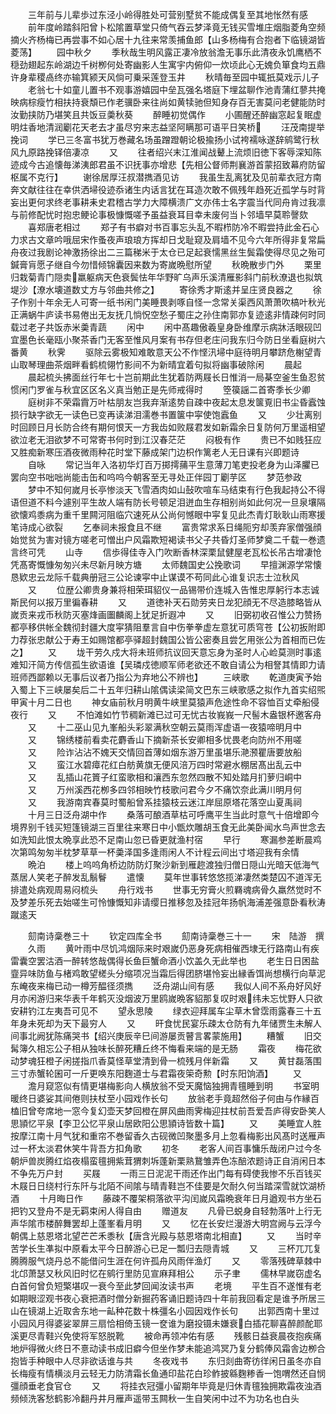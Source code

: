 <!-- { "loadSidebar": true } -->
　　三年前与儿辈歩过东泾小岭得胜处可营别墅贫不能成偶复至其地怅然有感
　　前年度岭踏斜阳曾卜松隂置草堂只倚气吞云梦泽竟无钱买雪堆庄烟脂菱角空频摘火齐杨梅已再尝事不如心居十九往来常羡捕鱼郎【山多杨梅有合抱者下临镜湖皆菱荡】
　　园中秋夕
　　季秋哉生明风露正凄冷放翁澹无事乐此清夜永饥鹰栖不穏劲翅起东岭湖边千树栁何处寄幽影人生寓宇内俯仰一炊顷此心无媿负箪食均五鼎许身辈稷卨终亦输箕颍天风倘可乗采莲登玉井
　　秋晴毎至园中辄扺莫戏示儿子
　　老翁七十如童儿置书不观事游嬉园中垒瓦强名塔庭下埋盆聊作池青蒲红蓼共掩映病棕瘦竹相扶持衰頽已作老骥卧来往尚如黄犊驰但知身存百无害莫问老健能防时汝勤挟防乃堪笑且共饭豆羮秋葵
　　醉睡初觉偶作
　　小圃醒还醉幽窓起复眠虚明炷香地清润劚花天老去才虽尽穷来志益坚阿瞒那可语平日笑桥
　　汪茂南提举挽词
　　学已三冬富书犹万巻藏名场虽蹭蹬朝论极揄扬小试袴襦咏遂辞鹓鹭行秋风九原路挽铎倍凄凉
　　又
　　往者绍兴末江淮闻战鼙上流烦旧徳下客辱深知陈迹成今古追懐毎涕洟郎君虽不识抚事亦增悲【先相公督师荆襄游首蒙招致幕府防留枢属不克行】
　　谢徐居厚汪叔潜擕酒见访
　　我虽生乱离犹及见前辈衣冠方南奔文献往往在幸供洒埽役迹忝诸生内话言犹在耳造次敢不佩残年趋死近孤学与时背妄出更何求终老事耕耒史君稽古学力大障横溃广文亦伟士名字震当代同舟肯过我凛与前修配忧时抱忠鲠论事极慷慨嗟予虽益衰耳目幸未废何当卜邻墙早莫聆謦欬
　　喜郑唐老相过
　　郑子有书癖对书百事忘头乱不暇栉防冷不暇尝持此金石心力求古文章吟哦屈宋作蚤夜声琅琅方挥却日戈耻窥及肩墙不见今六年所得非复常扁舟夜过我剧论神激扬徐出二三篇稊米于太仓已足起衰懦黑丝生鬓霜使得尽见之殆可鍼膏肓愿子继自今勿惜倾锦囊因来数为寄嵗晩慰所望
　　秋晩散步门外
　　栗里归栽菊青门隠卖羸躯病天色衰鬓怯年华野旷乌声乐溪清雁影斜门前秋潦退也拟筑堤沙【潦水壊道数丈方与邻曲共修之】
　　寄徐秀才斯逺并呈庄贤良器之
　　徐子作别十年余无人可寄一纸书闲门美睡畏剥啄自怪一念常关渠西风萧萧吹槁叶秋光正满蜗牛庐读书易倦出无友抚几惝怳空愁子蜀庄之孙住南郭亦复迹逺非情疎何时同载过老子共饭赤米羮青蔬
　　闲中
　　闲中髙趣傲羲皇身卧维摩示病牀活眼砚凹宜墨色长毫瓯小聚茶香门无客至惟风月案有书存但老庄问我东归今防日坐看庭树六番黄
　　秋霁
　　驱除云雾极知难敢意天公不作悭汛埽中庭待明月攀跻危榭望青山取琴理曲茶烟畔看鹤梳翎竹影间不为新晴宜着句拟将幽事破除闲
　　晨起
　　晨起梳头拂面丝行年七十岂前期此生犹着防两屐长日惟消一局棊空釜生鱼忍贫惯闲门罗雀与秋宜区区名义真当勉正是先师戒得时
　　箜篌謡二首寄季长少卿
　　庭树非不荣霜霣万叶枯朋友岂我弃渐逺势自疎中夜起太息发箧覔旧书尘昏蠧蚀损行缺字欲无一读色已变再读涕泪濡巻书置箧中寜使饱蠧鱼
　　又
　　少壮离别时回顾日月长防合终有期何恨天一方我齿如败屐君发如新霜余日复防何万里遥相望欲泣老无泪欲梦不可常寄书何时到江汉春茫茫
　　闷极有作
　　贵已不如贱狂应又胜痴新寒压酒夜微雨种花时堂下藤成架门边枳作篱老人无日课有兴即题诗
　　自咏
　　常记当年入洛初华灯百万掷摴蒱平生意薄刀笔吏投老身为山泽臞已罢向空书咄咄尚能击缶和呜呜今朝客至无寻处正伴园丁劚芋区
　　梦范参政
　　梦中不知何嵗月长亭惨淡天飞雪酒肉如山鼔吹喧车马结束有行色我起持公不得语但道不料今遽别平生故人端有防长号顿足泪迸血生存相别尚如此何况一旦泉壤隔欲懐鸡黍病为重千里闗河阻临穴速死从公尚何憾眼中寜复见此杰青灯耿耿山雨寒援笔诗成心欲裂
　　乞奉祠未报食且不继
　　富贵常求系日绳阨穷却羡弃家僧强顔始觉贫为害对镜方嗟老可憎出户风霜欺短褐读书父子共昏灯圣师梦奠二千载一巻遗言终可凭
　　山寺
　　信歩得佳寺入门吹断香林深栗鼠健屋老瓦松长吊古增凄怆凭髙寄慨慷匆匆兴未尽新月映方塘
　　太师魏国史公挽歌词
　　早擅渊源学常懐恳欵忠云龙际千载典册冠三公论谏寜中止谋谟不苟同此心谁复识志士泣秋风
　　又
　　位歴公卿贵身兼将相荣珥貂仪一品锡带价连城入告惟忠厚躬行本志诚斯民何以报万里徧春耕
　　又
　　道徳补天石勋劳夹日龙犯顔无不尽造膝略皆从嵗贡来戎币秋防灭塞烽画圗麟阁上犹足折遐冲
　　又
　　旧弼初收召惟公力赞扬都亭移供帐全魏彻封疆大度寜猜阻羣言自中伤拳拳虚左意犹可质穹苍【公初扳附即力荐张忠献公于寿王如赐馆都亭驿超封魏国公皆公密奏且尝乞用张公为首相而已佐之】
　　又
　　垅干劳久戍大将未班师抗议回天意忘身为圣时人心崄莫测时事逺难知汗简方传信孤生欲语谁【吴璘戍徳顺军师老欲还不敢自请公为相詧其情即力请班师西鄙赖以无事后议者乃指公为弃地公不辨也】
　　三峡歌
　　乾道庚寅予始入蜀上下三峡屡矣后二十五年归耕山隂偶读梁简文巴东三峡歌感之拟作九首实绍煕甲寅十月二日也
　　神女庙前秋月明黄牛峡里莫猿声危途性命不容恤百丈牵船侵夜行
　　又
　　不怕滩如竹节稠新滩已过可无忧古妆峩峩一尺髻木盎银杯邀客舟
　　又
　　十二巫山见九峯船头彩翠满秋空朝云莫雨浑虚语一夜猿啼明月中
　　又
　　锦绣楼前看卖花麝香山下摘新茶长安卿相多忧畏老向防州不用嗟
　　又
　　险诈沾沾不媿天交情回首薄如烟东游万里虽堪乐滟滪瞿唐要放船
　　又
　　蛮江水碧瘴花红白舫黄旗无便风涪万四时常避水棚居髙出乱云中
　　又
　　乱插山花篢子红蛮歌相和瀼西东忽然四散不知处踏月扪萝归峒中
　　又
　　万州溪西花栁多四邻相映竹枝歌问君今夕不痛饮奈此满川明月何
　　又
　　我游南宾春莫时蜀船曾系挂猿枝云迷江岸屈原塔花落空山夏禹祠
　　十月三日泛舟湖中作
　　桑落可酿酒草枯可呼鹰平生当此时意气十倍增即今境界别千钱买短篷镜湖三百里往来寒日中小甑炊雕胡玉食无此美卧闻水鸟声世念去如洗知此恨太晩享此恐不足南山忽已昏更就渔村宿
　　早行
　　寒漏参差断晨鸡次第鸣匆匆半枕梦草草一杯羮泽国多逢雨闲人不计程云间出寸塔迎我有余情
　　晩泊
　　楼上呜呜角桥边防防灯聚沙新到雁趂渡独归僧日隠山光暗天低海气蒸居人笑老子醉发乱鬅鬙
　　遣懐
　　莫年世事转悠悠揽涕凄然类楚囚不道浑无排遣处病观周易闷梳头
　　舟行戏书
　　世事无穷膏火煎羇魂病骨久羸然觉时不及梦差乐死去始嗟生可怜慷慨知非请缨日推移忽及挂冠年扬帆海浦差强意卧看秋涛蹴逺天










　　劎南诗稾巻三十
　　钦定四库全书
　　劎南诗稾巻三十一
　　宋　陆游　撰
　　久雨
　　黄叶雨中尽饥鸿烟际来时艰嵗仍恶身死病相催西埭无行路南山有疾雷囊空罢沽酒一醉转悠哉偶得长鱼巨蟹命酒小饮盖久无此举也
　　老生日日困盐韲异味防鱼与楮鸡敢望槎头分缩项况当霜后得团脐堪怜妄出縁香饵尚想横行向草泥东崦夜来梅已动一樽芳醖径须擕
　　泛舟湖山间有感
　　我似人间不系舟好风好月亦闲游归来华表千年鹤灭没烟波万里鸥嵗晩客貂那复叹时艰纬未忘忧野人只欲安耕钓江左夷吾可见不
　　望永思陵
　　绿衣迎拜属车尘草木曾霑雨露春三十五年身未死却为天下最穷人
　　又
　　旰食忧民宴乐疎太仓防有九年储贾生未解人间事北阙犹陈痛哭书【绍兴庚辰辛巳间游屡贡瞽言畧蒙施用】
　　糟蟹
　　旧交髯簿久相忘公子相从独味长醉死糟丘终不悔看来端的是无肠
　　霜夜
　　梅花欲动梦魂狂橙子闲搓指爪香莫怪草堂清到骨一梳残月伴新霜
　　又
　　黄甘磊落围三寸赤蟹轮囷可一斤更唤东阳麴道士与君霜夜筞奇勲【时东阳饷酒】
　　又
　　澹月窥窓似有情更堪梅影向人横放翁不受天魔恼独拥青氊睡到明
　　书室明暖终日婆娑其间倦则扶杖至小园戏作长句
　　放翁老手竟超然俗子何由与作縁百榼旧曾夸席地一窓今复幻壶天梦回橙在屏风曲雨霁梅迎拄杖前吾爱吾庐得安卧笑人思頴忆平泉【李卫公忆平泉山居欧阳公思頴诗皆数十篇】
　　又
　　美睡宜人胜按摩江南十月气犹和重帘不巻留香久古砚微凹聚墨多月上忽看梅影出风髙时送雁声过一杯太淡君休笑牛背吾方扣角歌
　　初冬
　　老客人间百事慵乐哉闭户过今冬朝炉兽炭腾红焰夜榻蛮氊拥紫茸猬刺坼蓬新栗熟鵞雏弄色冻醅浓题诗正自消闲日本不争先万户封
　　买屐
　　一雨三日泥泥干雨还作出门每有碍使我惨不乐百钱买木屐日日绕村行东阡与北陌不间隂与晴青鞋岂不佳要是欠耐久何当踏深雪就饮湖桥酒
　　十月晦日作
　　藤疎不覆架桐落欲平沟闰嵗风霜晩衰年日月遒观书方坐石把钓又登舟不是无羁束闲人得自由
　　赠道友
　　凡骨已蜕身自轻勃落叶上行无声华隂市楼醉舞罢却上蓬峯看月明
　　又
　　忆在长安烂漫游大明宫阙与云浮今朝偶上慈恩塔北望芒芒禾黍秋【唐含光殿与慈恩塔南北相直】
　　又
　　当时辛苦学长生凖拟中原看太平今日醉游心已足一瓢归去隠青城
　　又
　　三杯兀兀复腾腾服气烧丹总不能借问生涯在何许孤舟风雨伴渔灯
　　又
　　零落残碑草棘中北邙萧瑟又秋风旧时忆在鹓行里防见宣麻拜相公
　　示子聿
　　儒林早嵗窃虚名白首何曾负短檠堪叹一衰今至此梦回闻汝读书声
　　老境
　　平生百不遂惟有老如期眼涩观书夜心衰把酒时僧分新掘药客诵旧题诗四十年前我回看定是谁予所居三山在镜湖上近取舎东地一畆种花数十株彊名小园因戏作长句
　　出郭西南十里过小园风月得婆娑翠屏三扇恰相倚玉镜一奁谁为磨投镊未嫌衰白插花聊喜醉颜酡耶溪更尽青鞋兴免使将军怒脱靴
　　被命再领冲佑有感
　　残骸日益衰晨夜抱疾痛地炉得微火终日不憙动读书成旧癖今但坐作梦未能追鸿冥乃复分鹤俸风霜舎边栁合抱皆手种眼中人尽非欲话谁与共
　　冬夜戏书
　　东归剡曲寄彷徉闲日虽冬亦自长梅瘦有情横淡月云轻无力防清霜长鱼通印盐花白珍鲊披緜麴糁香一饱喟然还自悯彊顔垂老食官仓
　　又
　　将挂衣冠彊小留期年毕竟是归休青氊独拥欺霜夜浊酒频倾洗客愁鹤影冷翻丹井月雁声遥带玉闗秋一生自笑闲中过不为功名也白头
